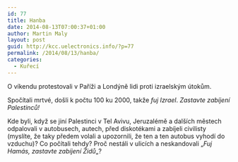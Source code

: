```yaml
---
id: 77
title: Hanba
date: 2014-08-13T07:00:37+01:00
author: Martin Maly
layout: post
guid: http://kcc.uelectronics.info/?p=77
permalink: /2014/08/13/hanba/
categories:
  - Kuřecí
---
```

O víkendu protestovali v Paříži a Londýně lidi proti izraelským útokům.

Spočítali mrtvé, došli k počtu 100 ku 2000, takže _fuj Izrael_. _Zastavte zabíjení Palestinců!_

Kde byli, když se jiní Palestinci v Tel Avivu, Jeruzalémě a dalších městech odpalovali v autobusech, autech, před diskotékami a zabíjeli civilisty (myslíte, že taky předem volali a upozornili, že ten a ten autobus vyhodí do vzduchu)? Co počítali tehdy? Proč nestáli v ulicích a neskandovali &#8222;_Fuj Hamás, zastavte zabíjení Židů_&#8222;?

&nbsp;